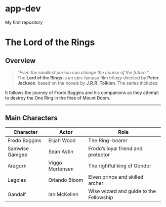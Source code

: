 # app-dev
My first repository
# **The Lord of the Rings**

## **Overview**
> _"Even the smallest person can change the course of the future."_  
The **Lord of the Rings** is an epic fantasy film trilogy directed by **Peter Jackson**, based on the novels by **J.R.R. Tolkien**. The series includes:

It follows the journey of Frodo Baggins and his companions as they attempt to destroy the One Ring in the fires of Mount Doom.

---

## **Main Characters**

| Character        | Actor               | Role                                         |
|------------------|---------------------|----------------------------------------------|
| Frodo Baggins    | Elijah Wood         | The Ring-bearer                              |
| Samwise Gamgee   | Sean Astin          | Frodo’s loyal friend and protector           |
| Aragorn          | Viggo Mortensen     | The rightful king of Gondor                  |
| Legolas          | Orlando Bloom       | Elven prince and skilled archer              |
| Gandalf          | Ian McKellen        | Wise wizard and guide to the Fellowship      |
